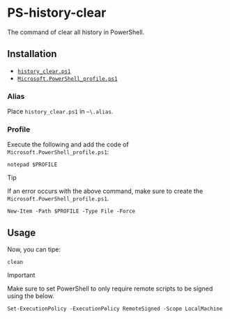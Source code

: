 # PS-history-clear

The command of clear all history in PowerShell.

## Installation

- [`history_clear.ps1`](#alias)
- [`Microsoft.PowerShell_profile.ps1`](#profile)

### Alias

Place `history_clear.ps1` in `~\.alias`.

### Profile

Execute the following and add the code of `Microsoft.PowerShell_profile.ps1`:

```shell
notepad $PROFILE
```

> [!TIP]
>
> If an error occurs with the above command, make sure to create the `Microsoft.PowerShell_profile.ps1`.
>
> ```shell
> New-Item -Path $PROFILE -Type File -Force
> ```


## Usage

Now, you can tipe:

```shell
clean
```

> [!IMPORTANT]
>
> Make sure to set PowerShell to only require remote scripts to be signed using the below.
> ```shell
> Set-ExecutionPolicy -ExecutionPolicy RemoteSigned -Scope LocalMachine
> ```
